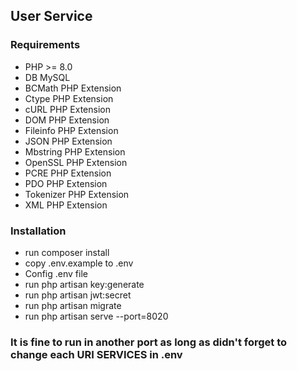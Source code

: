 ## User Service
### Requirements
- PHP >= 8.0
- DB MySQL
- BCMath PHP Extension
- Ctype PHP Extension
- cURL PHP Extension
- DOM PHP Extension
- Fileinfo PHP Extension
- JSON PHP Extension
- Mbstring PHP Extension
- OpenSSL PHP Extension
- PCRE PHP Extension
- PDO PHP Extension
- Tokenizer PHP Extension
- XML PHP Extension

### Installation
- run composer install
- copy .env.example to .env
- Config .env file
- run php artisan key:generate
- run php artisan jwt:secret
- run php artisan migrate
- run php artisan serve --port=8020

### It is fine to run in another port as long as didn't forget to change each URI SERVICES in .env
